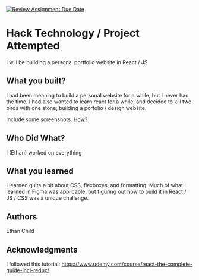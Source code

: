 [![Review Assignment Due Date](https://classroom.github.com/assets/deadline-readme-button-22041afd0340ce965d47ae6ef1cefeee28c7c493a6346c4f15d667ab976d596c.svg)](https://classroom.github.com/a/YLbyQW4X)
# Hack Technology / Project Attempted
I will be building a personal portfolio website in React / JS

## What you built? 

I had been meaning to build a personal website for a while, but I never had the time. I had also wanted to learn react for a while, and decided to kill two birds with one stone, building a porfolio / design website. 

Include some screenshots.
[How?](https://help.github.com/articles/about-readmes/#relative-links-and-image-paths-in-readme-files)

## Who Did What?

I (Ethan) worked on everything

## What you learned

I learned quite a bit about CSS, flexboxes, and formatting. Much of what I learned in Figma was applicable, but figuring out how to build it in React / JS / CSS was a unique challenge. 

## Authors

Ethan Child

## Acknowledgments

I followed this tutorial: https://www.udemy.com/course/react-the-complete-guide-incl-redux/

